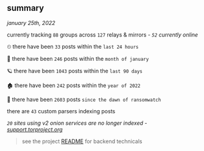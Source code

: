 
## summary
_january 25th, 2022_

currently tracking `88` groups across `127` relays & mirrors - _`52` currently online_

⏲ there have been `33` posts within the `last 24 hours`

🦈 there have been `246` posts within the `month of january`

🪐 there have been `1043` posts within the `last 90 days`

🏚 there have been `242` posts within the `year of 2022`

🦕 there have been `2603` posts `since the dawn of ransomwatch`

there are `43` custom parsers indexing posts

_`20` sites using v2 onion services are no longer indexed - [support.torproject.org](https://support.torproject.org/onionservices/v2-deprecation/)_

> see the project [README](https://github.com/thetanz/ransomwatch#ransomwatch--) for backend technicals
